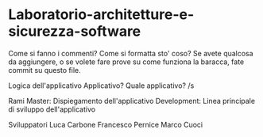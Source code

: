 # Laboratorio-architetture-e-sicurezza-software
Come si fanno i commenti?
Come si formatta sto' coso?
Se avete qualcosa da aggiungere, o se volete fare prove su come funziona la baracca, fate commit su questo file.

Logica dell'applicativo
  Applicativo? Quale applicativo? /s

Rami
	Master: Dispiegamento dell'applicativo
	Development: Linea principale di sviluppo dell'applicativo

Sviluppatori
	Luca Carbone
	Francesco Pernice
	Marco Cuoci

